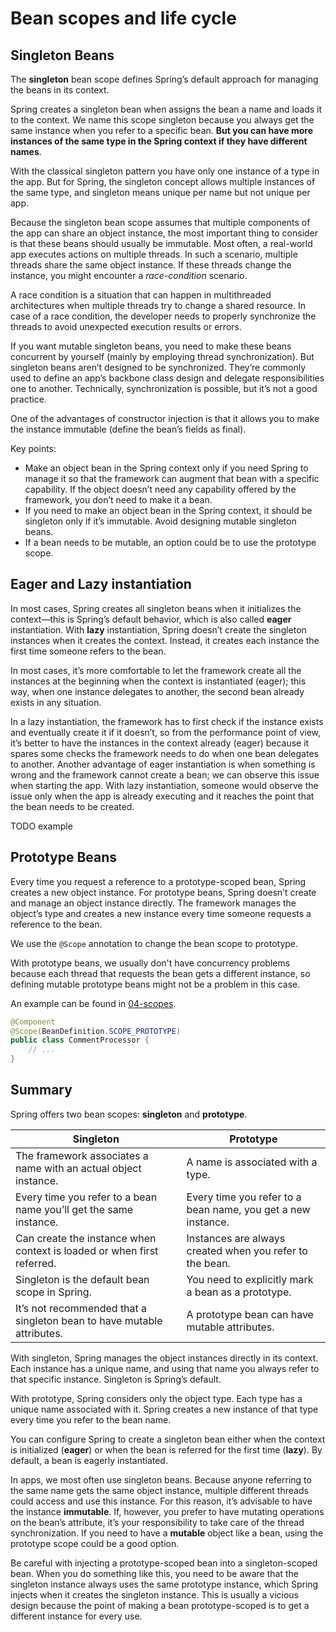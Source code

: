 # Bean scopes and life cycle

## Singleton Beans

The **singleton** bean scope defines Spring’s default approach for managing the beans in its context.

Spring creates a singleton bean when assigns the bean a name and loads it to the context.
We name this scope singleton because you always get the same instance when you refer to a specific bean.
**But you can have more instances of the same type in the Spring context if they have different names**.

With the classical singleton pattern you have only one instance of a type in the app.
But for Spring, the singleton concept allows multiple instances of the same type, and singleton means unique per name but not unique per app.

Because the singleton bean scope assumes that multiple components of the app can share an object instance, the most important thing to consider is that these beans should usually be immutable.
Most often, a real-world app executes actions on multiple threads. 
In such a scenario, multiple threads share the same object instance. 
If these threads change the instance, you might encounter a *race-condition* scenario.

A race condition is a situation that can happen in multithreaded architectures when multiple threads try to change a shared resource. 
In case of a race condition, the developer needs to properly synchronize the threads to avoid unexpected execution results or errors.

If you want mutable singleton beans, you need to make these beans concurrent by yourself (mainly by employing thread synchronization). 
But singleton beans aren’t designed to be synchronized. 
They’re commonly used to define an app’s backbone class design and delegate responsibilities one to another. 
Technically, synchronization is possible, but it’s not a good practice.

One of the advantages of constructor injection is that it allows you to make the instance immutable (define the bean’s fields as final).

Key points:
* Make an object bean in the Spring context only if you need Spring to manage it so that the framework can augment that bean with a specific capability. If the object doesn’t need any capability offered by the framework, you don’t need to make it a bean.
* If you need to make an object bean in the Spring context, it should be singleton only if it’s immutable. Avoid designing mutable singleton beans.
* If a bean needs to be mutable, an option could be to use the prototype scope.

## Eager and Lazy instantiation

In most cases, Spring creates all singleton beans when it initializes the context—this is Spring’s default behavior, which is also called **eager** instantiation.
With **lazy** instantiation, Spring doesn’t create the singleton instances when it creates the context. 
Instead, it creates each instance the first time someone refers to the bean.

In most cases, it’s more comfortable to let the framework create all the instances at the beginning when the context is instantiated (eager); this way, when one instance delegates to another, the second bean already exists in any situation.

In a lazy instantiation, the framework has to first check if the instance exists and eventually create it if it doesn’t, so from the performance point of view, it’s better to have the instances in the context already (eager) because it spares some checks the framework needs to do when one bean delegates to another. 
Another advantage of eager instantiation is when something is wrong and the framework cannot create a bean; we can observe this issue when starting the app. 
With lazy instantiation, someone would observe the issue only when the app is already executing and it reaches the point that the bean needs to be created.

TODO example

## Prototype Beans

Every time you request a reference to a prototype-scoped bean, Spring creates a new object instance. 
For prototype beans, Spring doesn’t create and manage an object instance directly. 
The framework manages the object’s type and creates a new instance every time someone requests a reference to the bean.

We use the `@Scope` annotation to change the bean scope to prototype.

With prototype beans, we usually don't have concurrency problems because each thread that requests the bean gets a different instance, so defining mutable prototype beans might not be a problem in this case.

An example can be found in [04-scopes](04-scopes/).

```java
@Component
@Scope(BeanDefinition.SCOPE_PROTOTYPE)
public class CommentProcessor {
    // ...
}
```

## Summary

Spring offers two bean scopes: **singleton** and **prototype**.

| **Singleton**                                                          | **Prototype**                                                |
|------------------------------------------------------------------------|--------------------------------------------------------------|
| The framework associates a name with an actual object instance.        | A name is associated with a type.                            |
| Every time you refer to a bean name you’ll get the same instance.      | Every time you refer to a bean name, you get a new instance. |
| Can create the instance when context is loaded or when first referred. | Instances are always created when you refer to the bean.     |
| Singleton is the default bean scope in Spring.                         | You need to explicitly mark a bean as a prototype.           |
| It’s not recommended that a singleton bean to have mutable attributes. | A prototype bean can have mutable attributes.                |

With singleton, Spring manages the object instances directly in its context.
Each instance has a unique name, and using that name you always refer to that specific instance. 
Singleton is Spring’s default.

With prototype, Spring considers only the object type. 
Each type has a unique name associated with it. 
Spring creates a new instance of that type every time you refer to the bean name.

You can configure Spring to create a singleton bean either when the context is initialized (**eager**) or when the bean is referred for the first time (**lazy**). 
By default, a bean is eagerly instantiated.

In apps, we most often use singleton beans. Because anyone referring to the same name gets the same object instance, multiple different threads could access and use this instance. 
For this reason, it’s advisable to have the instance **immutable**. 
If, however, you prefer to have mutating operations on the bean’s attribute, it’s your responsibility to take care of the thread synchronization.
If you need to have a **mutable** object like a bean, using the prototype scope could be a good option.

Be careful with injecting a prototype-scoped bean into a singleton-scoped bean. 
When you do something like this, you need to be aware that the singleton instance always uses the same prototype instance, which Spring injects when it creates the singleton instance. 
This is usually a vicious design because the point of making a bean prototype-scoped is to get a different instance for every use.